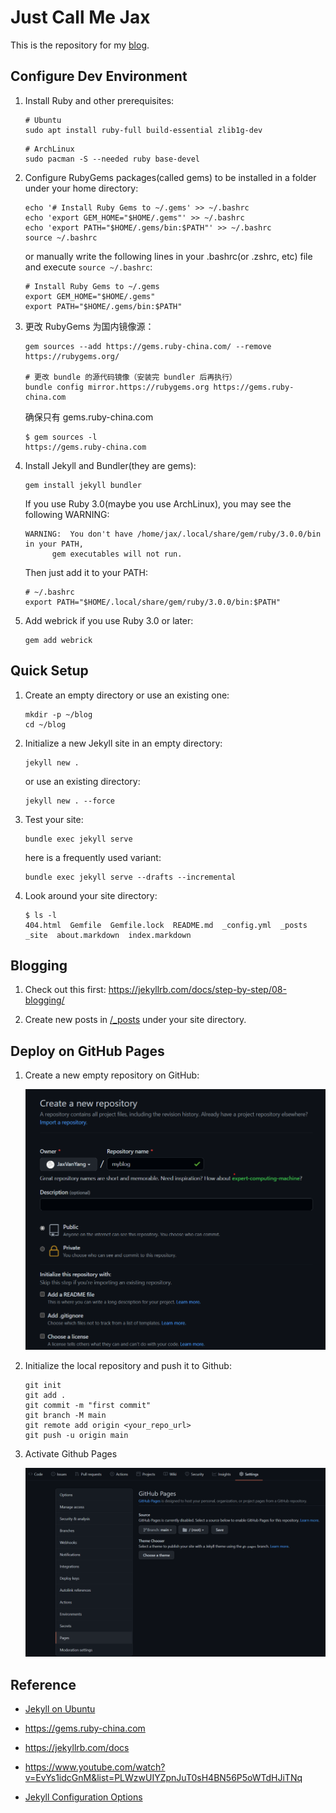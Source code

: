 # Just Call Me Jax

This is the repository for my [blog](https://jaxvanyang.github.io).

## Configure Dev Environment

1. Install Ruby and other prerequisites:

    ```shell
    # Ubuntu
    sudo apt install ruby-full build-essential zlib1g-dev
    ```

    ```shell
    # ArchLinux
    sudo pacman -S --needed ruby base-devel
    ```

2. Configure RubyGems packages(called gems) to be installed in a folder under your home directory:

    ```shell
    echo '# Install Ruby Gems to ~/.gems' >> ~/.bashrc
    echo 'export GEM_HOME="$HOME/.gems"' >> ~/.bashrc
    echo 'export PATH="$HOME/.gems/bin:$PATH"' >> ~/.bashrc
    source ~/.bashrc
    ```

    or manually write the following lines in your .bashrc(or .zshrc, etc) file and execute `source ~/.bashrc`:

    ```shell
    # Install Ruby Gems to ~/.gems
    export GEM_HOME="$HOME/.gems"
    export PATH="$HOME/.gems/bin:$PATH"
    ```

3. 更改 RubyGems 为国内镜像源：

    ```shell
    gem sources --add https://gems.ruby-china.com/ --remove https://rubygems.org/

    # 更改 bundle 的源代码镜像（安装完 bundler 后再执行）
    bundle config mirror.https://rubygems.org https://gems.ruby-china.com
    ```

    确保只有 gems.ruby-china.com

    ```console
    $ gem sources -l
    https://gems.ruby-china.com
    ```

4. Install Jekyll and Bundler(they are gems):

    ```shell
    gem install jekyll bundler
    ```

    If you use Ruby 3.0(maybe you use ArchLinux), you may see the following WARNING:

    ```shell
    WARNING:  You don't have /home/jax/.local/share/gem/ruby/3.0.0/bin in your PATH,
          gem executables will not run.
    ```

    Then just add it to your PATH:

    ```shell
    # ~/.bashrc
    export PATH="$HOME/.local/share/gem/ruby/3.0.0/bin:$PATH"
    ```

5. Add webrick if you use Ruby 3.0 or later:

    ```shell
    gem add webrick
    ```

## Quick Setup

1. Create an empty directory or use an existing one:

    ```shell
    mkdir -p ~/blog
    cd ~/blog
    ```

2. Initialize a new Jekyll site in an empty directory:

    ```shell
    jekyll new .
    ```

    or use an existing directory:

    ```shell
    jekyll new . --force
    ```

3. Test your site:

    ```shell
    bundle exec jekyll serve
    ```

    here is a frequently used variant:

    ```shell
    bundle exec jekyll serve --drafts --incremental
    ```

4. Look around your site directory:

    ```console
    $ ls -l
    404.html  Gemfile  Gemfile.lock  README.md  _config.yml  _posts  _site  about.markdown  index.markdown
    ```

## Blogging

1. Check out this first: https://jekyllrb.com/docs/step-by-step/08-blogging/

2. Create new posts in [/_posts](/_posts) under your site directory.

## Deploy on GitHub Pages

1. Create a new empty repository on GitHub:

    ![create a new empty repository](/assets/images/create-a-new-empty-repo.png)

2. Initialize the local repository and push it to Github:

    ```shell
    git init
    git add .
    git commit -m "first commit"
    git branch -M main
    git remote add origin <your_repo_url>
    git push -u origin main
    ```

3. Activate Github Pages

    ![activate GitHub Pages](/assets/images/activate-github-pages.png)
    
## Reference

- [Jekyll on Ubuntu](https://jekyllrb.com/docs/installation/ubuntu)

- <https://gems.ruby-china.com>

- <https://jekyllrb.com/docs>

- <https://www.youtube.com/watch?v=EvYs1idcGnM&list=PLWzwUIYZpnJuT0sH4BN56P5oWTdHJiTNq>

- [Jekyll Configuration Options](https://jekyllrb.com/docs/configuration/options/)
